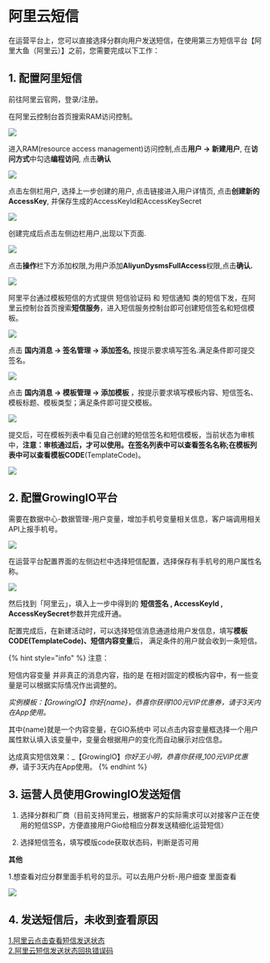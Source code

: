 # 阿里云短信

在运营平台上，您可以直接选择分群向用户发送短信，在使用第三方短信平台【阿里大鱼（阿里云）】之前，您需要完成以下工作：

## 1. 配置阿里短信

前往阿里云官网，登录/注册。

在阿里云控制台首页搜索RAM访问控制。

![](../../.gitbook/assets/image%20%28101%29.png)

进入RAM\(resource access management\)访问控制,点击**用户 -&gt; 新建用户**, 在**访问方式**中勾选**编程访问**, 点击**确认**

![](../../.gitbook/assets/image%20%28137%29.png)

点击左侧栏用户, 选择上一步创建的用户, 点击链接进入用户详情页, 点击**创建新的AccessKey**, 并保存生成的AccessKeyId和AccessKeySecret

![](../../.gitbook/assets/image%20%2865%29.png)

创建完成后点击左侧边栏用户,出现以下页面.

![](../../.gitbook/assets/image%20%2870%29.png)

点击**操作**栏下方添加权限,为用户添加**AliyunDysmsFullAccess**权限,点击**确认.**

![](../../.gitbook/assets/image%20%2834%29.png)

阿里平台通过模板短信的方式提供 短信验证码 和 短信通知 类的短信下发，在阿里云控制台首页搜索**短信服务**，进入短信服务控制台即可创建短信签名和短信模板。

![](../../.gitbook/assets/image%20%28119%29.png)

点击 **国内消息 -&gt; 签名管理 -&gt; 添加签名,** 按提示要求填写签名.满足条件即可提交签名。

![](../../.gitbook/assets/image%20%2825%29.png)

点击 **国内消息 -&gt; 模板管理 -&gt; 添加模板** ，按提示要求填写模板内容、短信签名、模板标题、模板类型；满足条件即可提交模板。

![](../../.gitbook/assets/image%20%28124%29.png)

提交后，可在模板列表中看见自己创建的短信签名和短信模板，当前状态为审核中，**注意：审核通过后，才可以使用。**在签名列表中可以查看**签名名称;**在模板列表中可以查看**模板CODE**\(TemplateCode\)。

![](../../.gitbook/assets/image%20%2869%29.png)

## 2. 配置GrowingIO平台

需要在数据中心-数据管理-用户变量，增加手机号变量相关信息，客户端调用相关API上报手机号。

![](../../.gitbook/assets/image%20%2827%29.png)

  
在运营平台配置界面的左侧边栏中选择短信配置，选择保存有手机号的用户属性名称。

![](../../.gitbook/assets/image%20%2831%29.png)

然后找到「阿里云」，填入上一步中得到的 **短信签名 , AccessKeyId , AccessKeySecret**参数并完成开通。

配置完成后，在新建活动时，可以选择短信消息通道给用户发信息，填写**模板CODE\(TemplateCode\)、短信内容变量**后， 满足条件的用户就会收到一条短信。

{% hint style="info" %}
注意：

短信内容变量 并非真正的消息内容，指的是 在相对固定的模板内容中，有一些变量是可以根据实际情况作出调整的。

_实例模板：【GrowingIO】你好{name}，恭喜你获得100元VIP优惠券，请于3天内在App使用。_

其中{name}就是一个内容变量，在GIO系统中 可以点击内容变量框选择一个用户属性默认填入该变量中，变量会根据用户的变化而自动展示对应信息。

达成真实短信效果：_【GrowingIO】_你好王小明，恭喜你获得_100元VIP优惠券_，请于3天内在App使用。
{% endhint %}

## 3. 运营人员使用GrowingIO发送短信

1. 选择分群和厂商（目前支持阿里云，根据客户的实际需求可以对接客户正在使用的短信SSP，方便直接用户Gio给相应分群发送精细化运营短信）

2. 选择短信签名，填写模版code获取状态码，判断是否可用

**其他**

1.想查看对应分群里面手机号的显示。可以去用户分析-用户细查 里面查看

![](../../.gitbook/assets/image%20%2856%29.png)

## 4.  发送短信后，未收到查看原因

[1.阿里云点击查看短信发送状态  
](https://dysms.console.aliyun.com/dysms.htm?spm=5176.12818093.recent.ddysms.cce816d0C9LbBj#/statistic/record)[2.阿里云短信发送状态回执错误码](https://help.aliyun.com/document_detail/101347.html)

